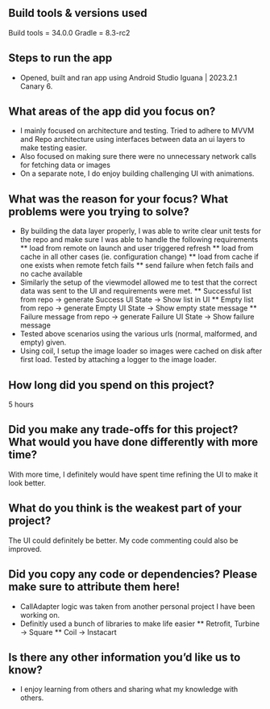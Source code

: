 ## Build tools & versions used
Build tools = 34.0.0
Gradle = 8.3-rc2

## Steps to run the app
* Opened, built and ran app using Android Studio Iguana | 2023.2.1 Canary 6.

## What areas of the app did you focus on?
* I mainly focused on architecture and testing. Tried to adhere to MVVM and Repo architecture using interfaces between data an ui layers to make testing easier.
* Also focused on making sure there were no unnecessary network calls for fetching data or images
* On a separate note, I do enjoy building challenging UI with animations.

## What was the reason for your focus? What problems were you trying to solve?
* By building the data layer properly, I was able to write clear unit tests for the repo and make sure I was able to handle the following requirements
  ** load from remote on launch and user triggered refresh
  ** load from cache in all other cases (ie. configuration change)
  ** load from cache if one exists when remote fetch fails
  ** send failure when fetch fails and no cache available
* Similarly the setup of the viewmodel allowed me to test that the correct data was sent to the UI and requirements were met.
  ** Successful list from repo -> generate Success UI State -> Show list in UI
  ** Empty list from repo -> generate Empty UI State -> Show empty state message
  ** Failure message from repo -> generate Failure UI State -> Show failure message
* Tested above scenarios using the various urls (normal, malformed, and empty) given.
* Using coil, I setup the image loader so images were cached on disk after first load. Tested by attaching a logger to the image loader.

## How long did you spend on this project?
5 hours

## Did you make any trade-offs for this project? What would you have done differently with more time?
With more time, I definitely would have spent time refining the UI to make it look better.

## What do you think is the weakest part of your project?
The UI could definitely be better. My code commenting could also be improved.

## Did you copy any code or dependencies? Please make sure to attribute them here!
* CallAdapter logic was taken from another personal project I have been working on.
* Definitly used a bunch of libraries to make life easier
  ** Retrofit, Turbine -> Square
  ** Coil -> Instacart

## Is there any other information you’d like us to know?
* I enjoy learning from others and sharing what my knowledge with others.
